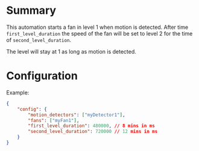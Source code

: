 # Summary
This automation starts a fan in level 1 when motion is detected. After time `first_level_duration` the speed of the fan will be set to level 2 for the time of `second_level_duration`. 

The level will stay at 1 as long as motion is detected.

# Configuration
Example:

```json
{
    "config": {
        "motion_detectors": ["myDetector1"],
        "fans": ["myFan1"],
        "first_level_duration": 480000, // 8 mins in ms
        "second_level_duration": 720000 // 12 mins in ms
    }
}
```
